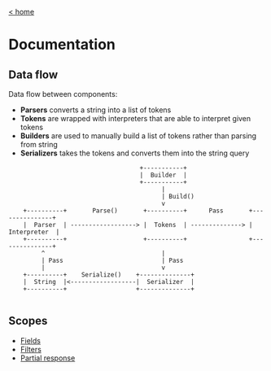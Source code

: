 [< home](../../../)
# Documentation

## Data flow

Data flow between components:
* **Parsers** converts a string into a list of tokens
* **Tokens** are wrapped with interpreters that are able to interpret given tokens
* **Builders** are used to manually build a list of tokens rather than parsing from string
* **Serializers** takes the tokens and converts them into the string query

```
                                    +-----------+
                                    |  Builder  |
                                    +-----------+
                                          |
                                          | Build()
                                          v          
    +----------+       Parse()       +----------+      Pass       +---------------+
    |  Parser  | ------------------> |  Tokens  | --------------> |  Interpreter  |
    +----------+                     +----------+                 +---------------+
         ^                                |
         | Pass                           | Pass
         |                                v
    +----------+    Serialize()    +--------------+ 
    |  String  |<------------------|  Serializer  |
    +----------+                   +--------------+
                   
```

## Scopes

* [Fields](./PartialResponseRequest.Fields)
* [Filters](./PartialResponseRequest.Filters)
* [Partial response](./PartialResponseRequest.AspNetCore.ResponsePruner)
